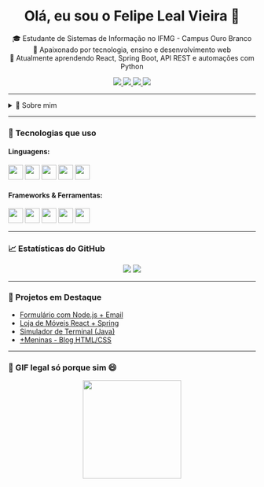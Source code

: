 <!-- Título centralizado -->
<div align="center">
  <h1>Olá, eu sou o Felipe Leal Vieira 👋</h1>
</div>

<!-- Apresentação -->
<p align="center">
  🎓 Estudante de Sistemas de Informação no IFMG - Campus Ouro Branco <br>
  🚀 Apaixonado por tecnologia, ensino e desenvolvimento web <br>
  🧠 Atualmente aprendendo React, Spring Boot, API REST e automações com Python <br>
</p>

<!-- Contatos -->
<div align="center">
  <a href="https://www.linkedin.com/in/felipe-leal-vieira-93095033b/" target="_blank">
    <img src="https://img.shields.io/badge/LinkedIn-0077B5?style=for-the-badge&logo=linkedin&logoColor=white"/>
  </a>
  <a href="mailto:felipelvieira2011@gmail.com" target="_blank">
    <img src="https://img.shields.io/badge/Gmail-D14836?style=for-the-badge&logo=gmail&logoColor=white"/>
  </a>
  <a href="https:https://www.instagram.com/felipeleal00/" target="_blank">
    <img src="https://img.shields.io/badge/Instagram-E4405F?style=for-the-badge&logo=instagram&logoColor=white"/>
  </a>
  <a href="https://wa.me/5531982234452" target="_blank">
    <img src="https://img.shields.io/badge/WhatsApp-25D366?style=for-the-badge&logo=whatsapp&logoColor=white"/>
  </a>
</div>



---

<details>
  <summary>📖 Sobre mim</summary>
  
  - 💻 Desenvolvo projetos com Node.js, React, Java, Spring Boot e bancos de dados MySQL/PostgreSQL.
  - 🧪 Curioso por APIs, automações e soluções inteligentes.
  - 🎯 Participante ativo em projetos de extensão, desafios técnicos e maratonas de programação.
  - 📚 Gosto de ensinar, aprender e compartilhar conhecimento.
</details>

---

### 🧰 **Tecnologias que uso**
#### Linguagens:
<p>
  <img src="https://cdn.jsdelivr.net/gh/devicons/devicon/icons/javascript/javascript-original.svg" height="30"/>
  <img src="https://cdn.jsdelivr.net/gh/devicons/devicon/icons/java/java-original.svg" height="30"/>
  <img src="https://cdn.jsdelivr.net/gh/devicons/devicon/icons/python/python-original.svg" height="30"/>
  <img src="https://cdn.jsdelivr.net/gh/devicons/devicon/icons/html5/html5-original.svg" height="30"/>
  <img src="https://cdn.jsdelivr.net/gh/devicons/devicon/icons/css3/css3-original.svg" height="30"/>
</p>

#### Frameworks & Ferramentas:
<p>
  <img src="https://cdn.jsdelivr.net/gh/devicons/devicon/icons/react/react-original.svg" height="30"/>
  <img src="https://cdn.jsdelivr.net/gh/devicons/devicon/icons/spring/spring-original.svg" height="30"/>
  <img src="https://cdn.jsdelivr.net/gh/devicons/devicon/icons/nodejs/nodejs-original.svg" height="30"/>
  <img src="https://cdn.jsdelivr.net/gh/devicons/devicon/icons/mysql/mysql-original.svg" height="30"/>
  <img src="https://cdn.jsdelivr.net/gh/devicons/devicon/icons/postgresql/postgresql-original.svg" height="30"/>
</p>

---

### 📈 Estatísticas do GitHub
<p align="center">
  <img src="https://github-readme-stats.vercel.app/api?username=FelipeLeal2021&show_icons=true&theme=tokyonight" />
  <img src="https://github-readme-stats.vercel.app/api/top-langs/?username=FelipeLeal2021&layout=compact&theme=tokyonight" />
</p>

---

### 🚀 Projetos em Destaque
- [Formulário com Node.js + Email](https://github.com/FelipeLeal2021/formulario-node)
- [Loja de Móveis React + Spring](https://github.com/FelipeLeal2021/loja-react-spring)
- [Simulador de Terminal (Java)](https://github.com/FelipeLeal2021/simulador-terminal)
- [+Meninas - Blog HTML/CSS](https://github.com/FelipeLeal2021/mais-meninas)

---

### 🎥 GIF legal só porque sim 😄
<p align="center">
  <img src="https://media.giphy.com/media/qgQUggAC3Pfv687qPC/giphy.gif" height="200"/>
</p>
